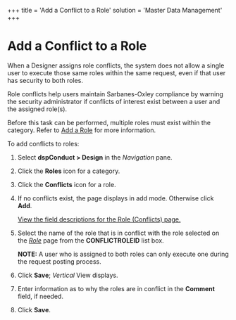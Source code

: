 +++
title = 'Add a Conflict to a Role'
solution = 'Master Data Management'
+++

# Add a Conflict to a Role

When a Designer assigns role conflicts, the system does not allow a
single user to execute those same roles within the same request, even if
that user has security to both roles.

Role conflicts help users maintain Sarbanes-Oxley compliance by warning
the security administrator if conflicts of interest exist between a user
and the assigned role(s).

Before this task can be performed, multiple roles must exist within the
category.<span> </span>Refer to [Add a Role](Add_a_Role.htm) for more
information.

To add conflicts to roles:

1.  Select <span style="font-weight: bold;">dspConduct \>
    </span>**Design** in the *Navigation* pane.

2.  Click the **Roles** icon for a category.

3.  Click the **Conflicts** icon for a role.

4.  If no conflicts exist, the page displays in add mode. Otherwise
    click **Add**.
    
    [View the field descriptions for the Role (Conflicts)
    page.](../Page_Desc/Role_Conflicts.htm)

5.  Select the name of the role that is in conflict with the role
    selected on the
    <span style="font-style: italic;">[Role](../Page_Desc/Role_H_dspConduct.htm)</span>
    page from the **CONFLICTROLEID** list box.
    
    **NOTE:** A user who is assigned to both roles can only execute one
    during the request posting process.

6.  Click **Save**; <span style="font-style: italic;">Vertical</span>
    View displays.

7.  Enter information as to why the roles are in conflict in the
    **Comment** field, if needed.

8.  Click <span style="font-weight: bold;">Save</span>.
